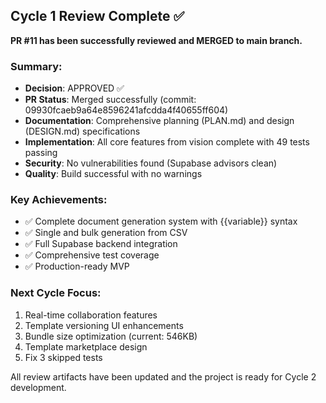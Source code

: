 ## Cycle 1 Review Complete ✅

**PR #11 has been successfully reviewed and MERGED to main branch.**

### Summary:
- **Decision**: APPROVED ✅
- **PR Status**: Merged successfully (commit: 09930fcaeb9a64e8596241afcdda4f40655ff604)
- **Documentation**: Comprehensive planning (PLAN.md) and design (DESIGN.md) specifications
- **Implementation**: All core features from vision complete with 49 tests passing
- **Security**: No vulnerabilities found (Supabase advisors clean)
- **Quality**: Build successful with no warnings

### Key Achievements:
- ✅ Complete document generation system with {{variable}} syntax
- ✅ Single and bulk generation from CSV
- ✅ Full Supabase backend integration
- ✅ Comprehensive test coverage
- ✅ Production-ready MVP

### Next Cycle Focus:
1. Real-time collaboration features
2. Template versioning UI enhancements
3. Bundle size optimization (current: 546KB)
4. Template marketplace design
5. Fix 3 skipped tests

All review artifacts have been updated and the project is ready for Cycle 2 development.
